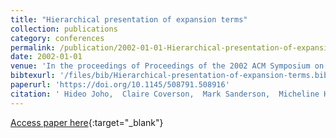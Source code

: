 ```yaml
---
title: "Hierarchical presentation of expansion terms"
collection: publications
category: conferences
permalink: /publication/2002-01-01-Hierarchical-presentation-of-expansion-terms
date: 2002-01-01
venue: 'In the proceedings of Proceedings of the 2002 ACM Symposium on Applied Computing (SAC), March 10-14, 2002, Madrid, Spain'
bibtexurl: '/files/bib/Hierarchical-presentation-of-expansion-terms.bib'
paperurl: 'https://doi.org/10.1145/508791.508916'
citation: ' Hideo Joho,  Claire Coverson,  Mark Sanderson,  Micheline Hancock{-}Beaulieu, &quot;Hierarchical presentation of expansion terms.&quot; In the proceedings of Proceedings of the 2002 ACM Symposium on Applied Computing (SAC), March 10-14, 2002, Madrid, Spain, 2002.'
---
```

[Access paper here](https://doi.org/10.1145/508791.508916){:target="_blank"}
